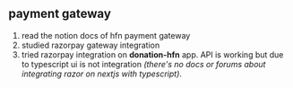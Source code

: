 ## payment gateway
1. read the notion docs of hfn payment gateway
2. studied razorpay gateway integration
3. tried razorpay integration on **donation-hfn** app. API is working but due to typescript ui is not integration *(there's no docs or forums about integrating razor on nextjs with typescript)*.